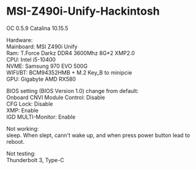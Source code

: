 # MSI-Z490i-Unify-Hackintosh
OC 0.5.9        Catalina 10.15.5

Hardware:       
Mainboard: MSI Z490i Unify  
Ram: T.Force Darkz DDR4 3600Mhz 8G*2 XMP2.0       
CPU: Intel i5-10400    
NVME: Samsung 970 EVO 500G    
WIFI/BT: BCM94352HMB + M.2 Key_B to minipcie    
GPU: Gigabyte AMD RX580    


BIOS setting (BIOS Version 1.0) change from default:        
Onboard CNVI Module Control: Disable        
CFG Lock: Disable       
XMP: Enable       
IGD MULTI-Monitor: Enable       

Not working:       
sleep. When slept, cann't wake up, and when press power button lead to reboot.

Not testing:       
Thunderbolt 3, Type-C

